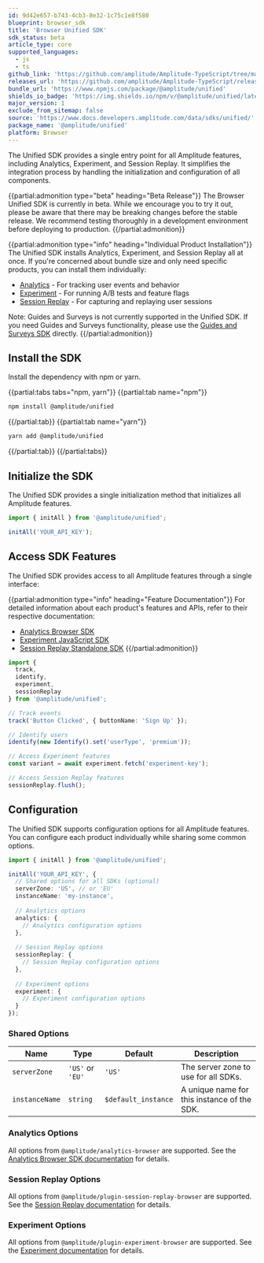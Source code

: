 ```yaml
---
id: 9d42e657-b743-4cb3-8e32-1c75c1e8f580
blueprint: browser_sdk
title: 'Browser Unified SDK'
sdk_status: beta
article_type: core
supported_languages:
  - js
  - ts
github_link: 'https://github.com/amplitude/Amplitude-TypeScript/tree/main/packages/unified'
releases_url: 'https://github.com/amplitude/Amplitude-TypeScript/releases?q=unified&expanded=true'
bundle_url: 'https://www.npmjs.com/package/@amplitude/unified'
shields_io_badge: 'https://img.shields.io/npm/v/@amplitude/unified/latest.svg'
major_version: 1
exclude_from_sitemap: false
source: 'https://www.docs.developers.amplitude.com/data/sdks/unified/'
package_name: '@amplitude/unified'
platform: Browser
---
```

The Unified SDK provides a single entry point for all Amplitude features, including Analytics, Experiment, and Session Replay. It simplifies the integration process by handling the initialization and configuration of all components.

{{partial:admonition type="beta" heading="Beta Release"}}
The Browser Unified SDK is currently in beta. While we encourage you to try it out, please be aware that there may be breaking changes before the stable release. We recommend testing thoroughly in a development environment before deploying to production.
{{/partial:admonition}}

{{partial:admonition type="info" heading="Individual Product Installation"}}
The Unified SDK installs Analytics, Experiment, and Session Replay all at once. If you're concerned about bundle size and only need specific products, you can install them individually:

- [Analytics](/docs/sdks/analytics/browser/browser-sdk-2) - For tracking user events and behavior
- [Experiment](/docs/sdks/experiment-sdks/experiment-javascript) - For running A/B tests and feature flags
- [Session Replay](/docs/session-replay/session-replay-standalone-sdk) - For capturing and replaying user sessions

Note: Guides and Surveys is not currently supported in the Unified SDK. If you need Guides and Surveys functionality, please use the [Guides and Surveys SDK](/docs/guides-and-surveys/sdk) directly.
{{/partial:admonition}}

## Install the SDK

Install the dependency with npm or yarn.

{{partial:tabs tabs="npm, yarn"}}
{{partial:tab name="npm"}}
```bash
npm install @amplitude/unified
```
{{/partial:tab}}
{{partial:tab name="yarn"}}
```bash
yarn add @amplitude/unified
```
{{/partial:tab}}
{{/partial:tabs}}

## Initialize the SDK

The Unified SDK provides a single initialization method that initializes all Amplitude features.

```typescript
import { initAll } from '@amplitude/unified';

initAll('YOUR_API_KEY');
```

## Access SDK Features

The Unified SDK provides access to all Amplitude features through a single interface:

{{partial:admonition type="info" heading="Feature Documentation"}}
For detailed information about each product's features and APIs, refer to their respective documentation:
- [Analytics Browser SDK](/docs/sdks/analytics/browser/browser-sdk-2)
- [Experiment JavaScript SDK](/docs/sdks/experiment-sdks/experiment-javascript)
- [Session Replay Standalone SDK](/docs/session-replay/session-replay-standalone-sdk)
{{/partial:admonition}}

```typescript
import { 
  track, 
  identify, 
  experiment, 
  sessionReplay 
} from '@amplitude/unified';

// Track events
track('Button Clicked', { buttonName: 'Sign Up' });

// Identify users
identify(new Identify().set('userType', 'premium'));

// Access Experiment features
const variant = await experiment.fetch('experiment-key');

// Access Session Replay features
sessionReplay.flush();
```

## Configuration

The Unified SDK supports configuration options for all Amplitude features. You can configure each product individually while sharing some common options.

```typescript
import { initAll } from '@amplitude/unified';

initAll('YOUR_API_KEY', {
  // Shared options for all SDKs (optional)
  serverZone: 'US', // or 'EU'
  instanceName: 'my-instance',
  
  // Analytics options
  analytics: {
    // Analytics configuration options
  },
  
  // Session Replay options
  sessionReplay: {
    // Session Replay configuration options
  },
  
  // Experiment options
  experiment: {
    // Experiment configuration options
  }
});
```

### Shared Options

|Name|Type|Default|Description|
|-|-|-|-|
|`serverZone`|`'US'` or `'EU'`|`'US'`|The server zone to use for all SDKs.|
|`instanceName`|`string`|`$default_instance`|A unique name for this instance of the SDK.|

### Analytics Options

All options from `@amplitude/analytics-browser` are supported. See the [Analytics Browser SDK documentation](/docs/sdks/analytics/browser/browser-sdk-2#initialize-the-sdk) for details.

### Session Replay Options

All options from `@amplitude/plugin-session-replay-browser` are supported. See the [Session Replay documentation](/docs/session-replay/session-replay-standalone-sdk#configuration) for details.

### Experiment Options

All options from `@amplitude/plugin-experiment-browser` are supported. See the [Experiment documentation](/docs/sdks/experiment-sdks/experiment-javascript#configuration) for details.
